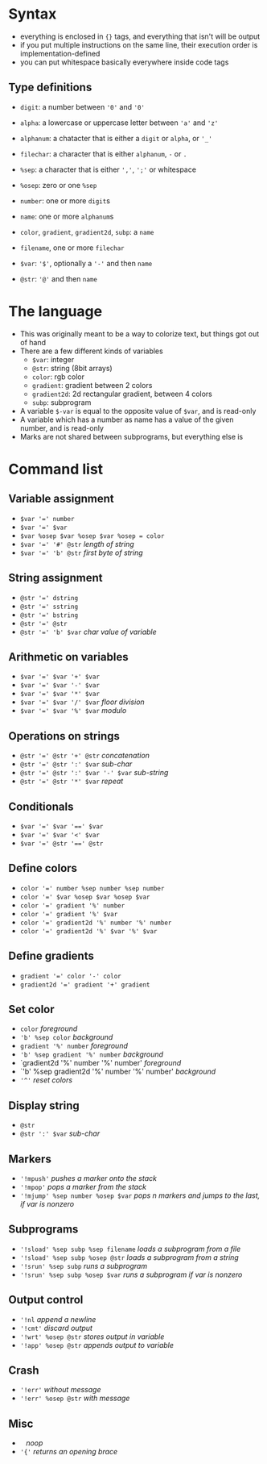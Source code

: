 # Syntax
- everything is enclosed in `{}` tags, and everything that isn't will be output
- if you put multiple instructions on the same line, their execution order is implementation-defined
- you can put whitespace basically everywhere inside code tags

## Type definitions
- `digit`: a number between `'0'` and `'0'`
- `alpha`: a lowercase or uppercase letter between `'a'` and `'z'`
- `alphanum`: a chatacter that is either a `digit` or `alpha`, or `'_'`
- `filechar`: a character that is either `alphanum`, `-` or `.`

- `%sep`: a character that is either `','`, `';'` or whitespace
- `%osep`: zero or one `%sep`

- `number`: one or more `digit`s
- `name`: one or more `alphanum`s
- `color`, `gradient`, `gradient2d`, `subp`: a `name`
- `filename`, one or more `filechar`
- `$var`: `'$'`, optionally a `'-'` and then `name`
- `@str`: `'@'` and then `name`

# The language
- This was originally meant to be a way to colorize text, but things got out of hand
- There are a few different kinds of variables
	- `$var`: integer
	- `@str`: string (8bit arrays)
	- `color`: rgb color
	- `gradient`: gradient between 2 colors
	- `gradient2d`: 2d rectangular gradient, between 4 colors
	- `subp`: subprogram
- A variable `$-var` is equal to the opposite value of `$var`, and is read-only
- A variable which has a number as name has a value of the given number, and is read-only
- Marks are not shared between subprograms, but everything else is

# Command list
## Variable assignment
- `$var '=' number`
- `$var '=' $var`
- `$var %osep $var %osep $var %osep = color`
- `$var '=' '#' @str` *length of string*
- `$var '=' 'b' @str` *first byte of string*

## String assignment
- `@str '=' dstring`
- `@str '=' sstring`
- `@str '=' bstring`
- `@str '=' @str`
- `@str '=' 'b' $var` *char value of variable*

## Arithmetic on variables
- `$var '=' $var '+' $var`
- `$var '=' $var '-' $var`
- `$var '=' $var '*' $var`
- `$var '=' $var '/' $var` *floor division*
- `$var '=' $var '%' $var` *modulo*

## Operations on strings
- `@str '=' @str '+' @str` *concatenation*
- `@str '=' @str ':' $var` *sub-char*
- `@str '=' @str ':' $var '-' $var` *sub-string*
- `@str '=' @str '*' $var` *repeat*

## Conditionals
- `$var '=' $var '==' $var`
- `$var '=' $var '<' $var`
- `$var '=' @str '==' @str`

## Define colors
- `color '=' number %sep number %sep number`
- `color '=' $var %osep $var %osep $var`
- `color '=' gradient '%' number`
- `color '=' gradient '%' $var`
- `color '=' gradient2d '%' number '%' number`
- `color '=' gradient2d '%' $var '%' $var`

## Define gradients
- `gradient '=' color '-' color`
- `gradient2d '=' gradient '+' gradient`

## Set color
- `color` *foreground*
- `'b' %sep color` *background*
- `gradient '%' number` *foreground*
- `'b' %sep gradient '%' number` *background*
- `gradient2d '%' number '%' number' *foreground*
- `'b' %sep gradient2d '%' number '%' number' *background*
- `'^'` *reset colors*

## Display string
- `@str`
- `@str ':' $var` *sub-char*

## Markers
- `'!mpush'` *pushes a marker onto the stack*
- `'!mpop'` *pops a marker from the stack*
- `'!mjump' %sep number %osep $var` *pops n markers and jumps to the last, if var is nonzero*

## Subprograms
- `'!sload' %sep subp %sep filename` *loads a subprogram from a file*
- `'!sload' %sep subp %osep @str` *loads a subprogram from a string*
- `'!srun' %sep subp` *runs a subprogram*
- `'!srun' %sep subp %osep $var` *runs a subprogram if var is nonzero*

## Output control
- `'!nl` *append a newline*
- `'!cmt'` *discard output*
- `'!wrt' %osep @str` *stores output in variable*
- `'!app' %osep @str` *appends output to variable*

## Crash
- `'!err'` *without message*
- `'!err' %osep @str` *with message*

## Misc
- ` ` *noop*
- `'{'` *returns an opening brace*

